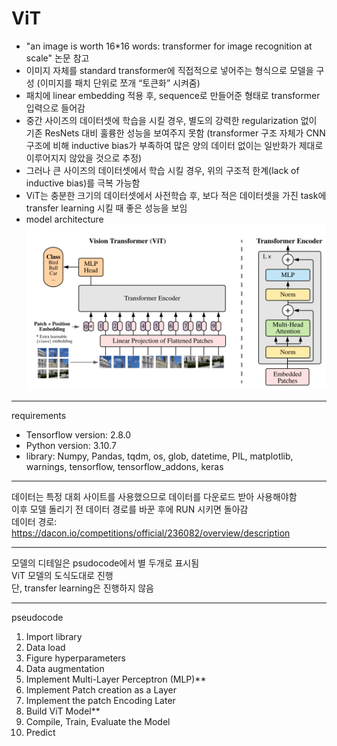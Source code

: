 # ViT

- "an image is worth 16*16 words: transformer for image recognition at scale" 논문 참고
-	이미지 자체를 standard transformer에 직접적으로 넣어주는 형식으로 모델을 구성
(이미지를 패치 단위로 쪼개 “토큰화” 시켜줌)
-	패치에 linear embedding 적용 후, sequence로 만들어준 형태로 transformer 입력으로 들어감
-	중간 사이즈의 데이터셋에 학습을 시킬 경우, 별도의 강력한 regularization 없이 기존 ResNets 대비 훌륭한 성능을 보여주지 못함
(transformer 구조 자체가 CNN 구조에 비해 inductive bias가 부족하여 많은 양의 데이터 없이는 일반화가 제대로 이루어지지 않았을 것으로 추정)
-	그러나 큰 사이즈의 데이터셋에서 학습 시킬 경우, 위의 구조적 한계(lack of inductive bias)를 극복 가능함
-	ViT는 충분한 크기의 데이터셋에서 사전학습 후, 보다 적은 데이터셋을 가진 task에 transfer learning 시킬 때 좋은 성능을 보임
- model architecture
![ViT](https://github.com/ornni/ViT/blob/main/ViT.png?raw=true)

---

requirements

- Tensorflow version: 2.8.0
- Python version: 3.10.7
- library: Numpy, Pandas, tqdm, os, glob, datetime, PIL, matplotlib, warnings, tensorflow, tensorflow_addons, keras

---

데이터는 특정 대회 사이트를 사용했으므로 데이터를 다운로드 받아 사용해야함 <br/>
이후 모델 돌리기 전 데이터 경로를 바꾼 후에 RUN 시키면 돌아감 <br/>
데이터 경로: https://dacon.io/competitions/official/236082/overview/description 

---

모델의 디테일은 psudocode에서 별 두개로 표시됨 <br/>
ViT 모델의 도식도대로 진행 <br/>
단, transfer learning은 진행하지 않음 <br/>

---

pseudocode

1. Import library
2. Data load
3. Figure hyperparameters
4. Data augmentation
5. Implement Multi-Layer Perceptron (MLP)**
6. Implement Patch creation as a Layer
7. Implement the patch Encoding Later
8. Build ViT Model**
9. Compile, Train, Evaluate the Model
10. Predict

